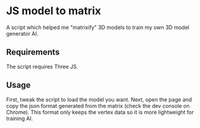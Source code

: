 # JS model to matrix

A script which helped me "matrixify" 3D models to train my own 3D model generator AI.

## Requirements

The script requires Three JS.

## Usage

First, tweak the script to load the model you want. Next, open the page and copy the json format generated from the matrix (check the dev console on Chrome).
This format only keeps the vertex data so it is more lightweight for training AI.